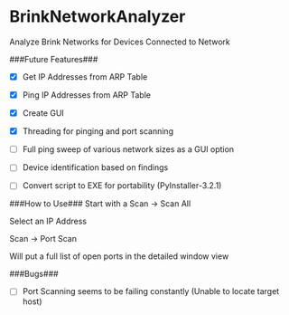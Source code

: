 # BrinkNetworkAnalyzer
Analyze Brink Networks for Devices Connected to Network

###Future Features###
- [x] Get IP Addresses from ARP Table
- [x] Ping IP Addresses from ARP Table
- [x] Create GUI
- [x] Threading for pinging and port scanning
- [ ] Full ping sweep of various network sizes as a GUI option
- [ ] Device identification based on findings
- [ ] Convert script to EXE for portability (PyInstaller-3.2.1)


###How to Use###
Start with a Scan -> Scan All

Select an IP Address

Scan -> Port Scan

Will put a full list of open ports in the detailed window view

###Bugs###

- [ ] Port Scanning seems to be failing constantly (Unable to locate target host)

